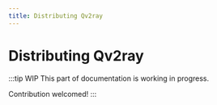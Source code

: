 ```yaml
---
title: Distributing Qv2ray
---
```


# Distributing Qv2ray

:::tip WIP
This part of documentation is working in progress.

Contribution welcomed!
:::

